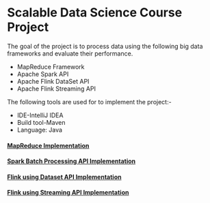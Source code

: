 # Scalable Data Science Course Project

The goal of the project is to process data using the following big data frameworks  and evaluate their performance. 

* MapReduce Framework
* Apache Spark API
* Apache Flink DataSet API 
* Apache Flink Streaming API


The following tools are used for to implement the project:-

* IDE-IntelliJ IDEA
* Build tool-Maven
* Language: Java

#### [MapReduce Implementation](https://github.com/htefera/Scalable-Data-science-Project-1/tree/master/Mapreduce%20Task)
#### [Spark Batch Processing API Implementation](https://github.com/htefera/Scalable-Data-science-Project-1/tree/master/Spark%20Batch%20Processing%20Task)
#### [Flink using Dataset API Implementation]()
#### [Flink using Streaming API Implementation](https://github.com/htefera/Scalable-Data-Science-Project1/tree/master/Flink%20Streaming%20Task)

 
